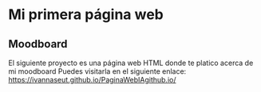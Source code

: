 # Mi primera página web
## Moodboard
El siguiente proyecto es una página web HTML donde te platico acerca de mi moodboard
Puedes visitarla en el siguiente enlace: https://ivannaseut.github.io/PaginaWebIAgithub.io/



